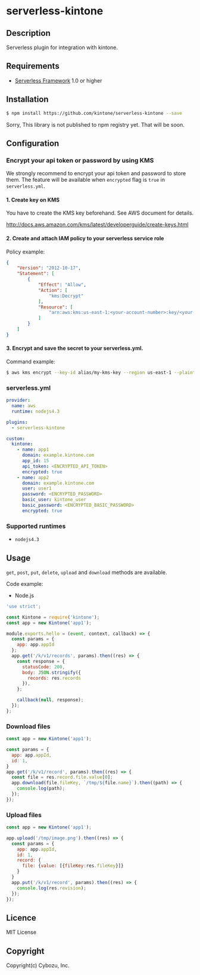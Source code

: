 # serverless-kintone

## Description

Serverless plugin for integration with kintone.

## Requirements

- [Serverless Framework](https://github.com/serverless/serverless) 1.0 or higher

## Installation

```sh
$ npm install https://github.com/kintone/serverless-kintone --save
```
Sorry, This library is not published to npm registry yet. That will be soon.

## Configuration

### Encrypt your api token or password by using KMS

We strongly recommend to encrypt your api token and password to store them. The feature will be available when `encrypted` flag is `true` in `serverless.yml`.

#### 1. Create key on KMS

You have to create the KMS key beforehand. See AWS document for details.

http://docs.aws.amazon.com/kms/latest/developerguide/create-keys.html

#### 2. Create and attach IAM policy to your serverless service role
Policy example:

```json
{
    "Version": "2012-10-17",
    "Statement": [
        {
            "Effect": "Allow",
            "Action": [
                "kms:Decrypt"
            ],
            "Resource": [
                "arn:aws:kms:us-east-1:<your-account-number>:key/<your-key-id>"
            ]
        }
    ]
}
```

#### 3. Encrypt and save the secret to your serverless.yml.
Command example:

```sh
$ aws kms encrypt --key-id alias/my-kms-key --region us-east-1 --plaintext YOUR_TOKEN
```

### serverless.yml

```yaml
provider:
  name: aws
  runtime: nodejs4.3

plugins:
  - serverless-kintone

custom:
  kintone:
    - name: app1
      domain: example.kintone.com
      app_id: 15
      api_token: <ENCRYPTED_API_TOKEN>
      encrypted: true
    - name: app2
      domain: example.kintone.com
      user: user1
      password: <ENCRYPTED_PASSWORD>
      basic_user: kintone_user
      basic_password: <ENCRYPTED_BASIC_PASSWORD>
      encrypted: true
```

### Supported runtimes
- `nodejs4.3`

## Usage

`get`, `post`, `put`, `delete`, `upload` and `download` methods are available.

Code example:

- Node.js

```js
'use strict';

const Kintone = require('kintone');
const app = new Kintone('app1');

module.exports.hello = (event, context, callback) => {
  const params = {
    app: app.appId
  };
  app.get('/k/v1/records', params).then((res) => {
    const response = {
      statusCode: 200,
      body: JSON.stringify({
        records: res.records
      }),
    };

    callback(null, response);
  });
};

```

### Download files

```js
const app = new Kintone('app1');

const params = {
  app: app.appId,
  id: 1,
}
app.get('/k/v1/record', params).then((res) => {
  const file = res.record.file.value[0];
  app.download(file.fileKey, `/tmp/${file.name}`).then((path) => {
    console.log(path);
  });
});
```

### Upload files

```js
const app = new Kintone('app1');

app.upload('/tmp/image.png').then((res) => {
  const params = {
    app: app.appId,
    id: 1,
    record: {
      file: {value: [{fileKey:res.fileKey}]}
    }
  }
  app.put('/k/v1/record', params).then((res) => {
    console.log(res.revision);
  });
});
```

## Licence

MIT License

## Copyright

Copyright(c) Cybozu, Inc.
